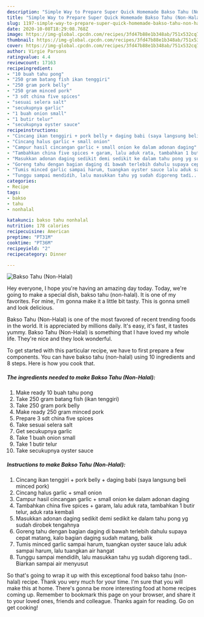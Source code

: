 ```yaml
---
description: "Simple Way to Prepare Super Quick Homemade Bakso Tahu (Non-Halal)"
title: "Simple Way to Prepare Super Quick Homemade Bakso Tahu (Non-Halal)"
slug: 1197-simple-way-to-prepare-super-quick-homemade-bakso-tahu-non-halal
date: 2020-10-08T18:29:08.768Z
image: https://img-global.cpcdn.com/recipes/3fd47b88e1b348ab/751x532cq70/bakso-tahu-non-halal-foto-resep-utama.jpg
thumbnail: https://img-global.cpcdn.com/recipes/3fd47b88e1b348ab/751x532cq70/bakso-tahu-non-halal-foto-resep-utama.jpg
cover: https://img-global.cpcdn.com/recipes/3fd47b88e1b348ab/751x532cq70/bakso-tahu-non-halal-foto-resep-utama.jpg
author: Virgie Parsons
ratingvalue: 4.4
reviewcount: 17163
recipeingredient:
- "10 buah tahu pong"
- "250 gram batang fish ikan tenggiri"
- "250 gram pork belly"
- "250 gram minced pork"
- "3 sdt china five spices"
- "sesuai selera salt"
- "secukupnya garlic"
- "1 buah onion small"
- "1 butir telur"
- "secukupnya oyster sauce"
recipeinstructions:
- "Cincang ikan tenggiri + pork belly + daging babi (saya langsung beli minced pork)"
- "Cincang halus garlic + small onion"
- "Campur hasil cincangan garlic + small onion ke dalam adonan daging"
- "Tambahkan china five spices + garam, lalu aduk rata, tambahkan 1 butir telur, aduk rata kembali"
- "Masukkan adonan daging sedikit demi sedikit ke dalam tahu pong yg sudah dirobek tengahnya"
- "Goreng tahu dengan bagian daging di bawah terlebih dahulu supaya cepat matang, kalo bagian daging sudah matang, balik"
- "Tumis minced garlic sampai harum, tuangkan oyster sauce lalu aduk sampai harum, lalu tuangkan air hangat"
- "Tunggu sampai mendidih, lalu masukkan tahu yg sudah digoreng tadi.. Biarkan sampai air menyusut"
categories:
- Recipe
tags:
- bakso
- tahu
- nonhalal

katakunci: bakso tahu nonhalal 
nutrition: 178 calories
recipecuisine: American
preptime: "PT31M"
cooktime: "PT36M"
recipeyield: "2"
recipecategory: Dinner

---
```



![Bakso Tahu (Non-Halal)](https://img-global.cpcdn.com/recipes/3fd47b88e1b348ab/751x532cq70/bakso-tahu-non-halal-foto-resep-utama.jpg)

Hey everyone, I hope you're having an amazing day today. Today, we're going to make a special dish, bakso tahu (non-halal). It is one of my favorites. For mine, I'm gonna make it a little bit tasty. This is gonna smell and look delicious.



Bakso Tahu (Non-Halal) is one of the most favored of recent trending foods in the world. It is appreciated by millions daily. It's easy, it's fast, it tastes yummy. Bakso Tahu (Non-Halal) is something that I have loved my whole life. They're nice and they look wonderful.


To get started with this particular recipe, we have to first prepare a few components. You can have bakso tahu (non-halal) using 10 ingredients and 8 steps. Here is how you cook that.

<!--inarticleads1-->

##### The ingredients needed to make Bakso Tahu (Non-Halal):

1. Make ready 10 buah tahu pong
1. Take 250 gram batang fish (ikan tenggiri)
1. Take 250 gram pork belly
1. Make ready 250 gram minced pork
1. Prepare 3 sdt china five spices
1. Take sesuai selera salt
1. Get secukupnya garlic
1. Take 1 buah onion small
1. Take 1 butir telur
1. Take secukupnya oyster sauce




<!--inarticleads2-->

##### Instructions to make Bakso Tahu (Non-Halal):

1. Cincang ikan tenggiri + pork belly + daging babi (saya langsung beli minced pork)
1. Cincang halus garlic + small onion
1. Campur hasil cincangan garlic + small onion ke dalam adonan daging
1. Tambahkan china five spices + garam, lalu aduk rata, tambahkan 1 butir telur, aduk rata kembali
1. Masukkan adonan daging sedikit demi sedikit ke dalam tahu pong yg sudah dirobek tengahnya
1. Goreng tahu dengan bagian daging di bawah terlebih dahulu supaya cepat matang, kalo bagian daging sudah matang, balik
1. Tumis minced garlic sampai harum, tuangkan oyster sauce lalu aduk sampai harum, lalu tuangkan air hangat
1. Tunggu sampai mendidih, lalu masukkan tahu yg sudah digoreng tadi.. Biarkan sampai air menyusut




So that's going to wrap it up with this exceptional food bakso tahu (non-halal) recipe. Thank you very much for your time. I'm sure that you will make this at home. There's gonna be more interesting food at home recipes coming up. Remember to bookmark this page on your browser, and share it to your loved ones, friends and colleague. Thanks again for reading. Go on get cooking!
